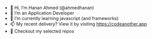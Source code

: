 - 👋 Hi, I’m Hanan Ahmed (@ahmedhanan)
- 👀 I’m an Application Developer
- 🌱 I’m currently learning javascript (and frameworks)
- 📫 My recent delivery? View it by visiting https://codeanother.app
- :pushpin: Checkout my selected repos

<!---
ahmedhanan/ahmedhanan is a ✨ special ✨ repository because its `README.md` (this file) appears on your GitHub profile.
You can click the Preview link to take a look at your changes.
--->
